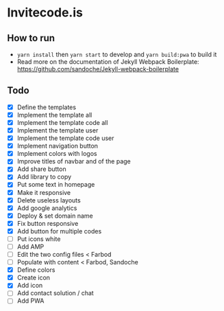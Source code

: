 # Invitecode.is

## How to run
* `yarn install` then `yarn start` to develop and `yarn build:pwa` to build it 
* Read more on the documentation of Jekyll Webpack Boilerplate: https://github.com/sandoche/Jekyll-webpack-boilerplate

## Todo
- [x] Define the templates
- [x] Implement the template all
- [x] Implement the template code all
- [x] Implement the template user
- [x] Implement the template code user
- [x] Implement navigation button
- [x] Implement colors with logos
- [x] Improve titles of navbar and of the page
- [x] Add share button
- [x] Add library to copy
- [x] Put some text in homepage
- [x] Make it responsive
- [x] Delete useless layouts
- [x] Add google analytics
- [x] Deploy & set domain name
- [x] Fix button responsive
- [x] Add button for multiple codes
- [ ] Put icons white
- [ ] Add AMP
- [ ] Edit the two config files < Farbod
- [ ] Populate with content < Farbod, Sandoche
- [x] Define colors
- [x] Create icon
- [x] Add icon
- [ ] Add contact solution / chat
- [ ] Add PWA
